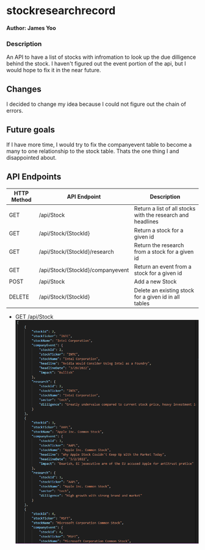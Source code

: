 # stockresearchrecord
#### Author: James Yoo
### Description
An API to have a list of stocks with infromation to look up the due dilligence behind the stock. I haven't figured out the event portion of the api, but I would hope to fix it in the near future. 

## Changes 
I decided to change my idea because I could not figure out the chain of errors.

## Future goals 
If I have more time, I would try to fix the companyevent table to become a many to one relationship to the stock table. Thats the one thing I and disappointed about.

## API Endpoints
| HTTP Method |  API Endpoint                         | Description                                                                 |
| ----------- | ------------------------------------- | --------------------------------------------------------------------------- |                               
| GET         | /api/Stock                            | Return a list of all stocks with the research and headlines                 |
| GET         | /api/Stock/{StockId}                  | Return a stock for a given id                                               |
| GET         | /api/Stock/{StockId}/research         | Return the research from a stock for a given id                             |
| GET         | /api/Stock/{StockId}/companyevent     | Return an event from a stock for a given id                                 |
| POST        | /api/Stock                            | Add a new Stock                                                             |
| DELETE      | /api/Stock/{StockId}                  | Delete an existing stock for a given id in all tables                       |

- GET /api/Stock
![](https://github.com/jamyooes/stockresearchrecord/blob/main/get-api-stock.PNG)


